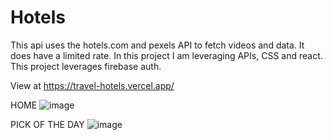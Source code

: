 # Hotels
This api uses the hotels.com and pexels API to fetch videos and data. It does have a limited rate.
In this project I am leveraging APIs, CSS and react. 
This project leverages firebase auth.

View at https://travel-hotels.vercel.app/

HOME 
![image](https://user-images.githubusercontent.com/65740624/232663768-7b8b905d-8ad8-401e-b643-884045dfbc31.png)

PICK OF THE DAY
![image](https://user-images.githubusercontent.com/65740624/232664106-d0416339-0aa8-47b8-8dfb-bb2fdc331848.png)
